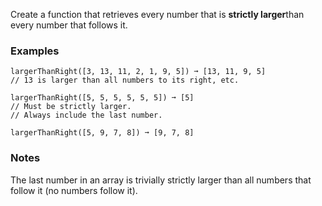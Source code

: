 Create a function that retrieves every number that is **strictly larger**than every number that follows it.


### Examples ###
    largerThanRight([3, 13, 11, 2, 1, 9, 5]) ➞ [13, 11, 9, 5]
    // 13 is larger than all numbers to its right, etc.

    largerThanRight([5, 5, 5, 5, 5, 5]) ➞ [5]
    // Must be strictly larger.
    // Always include the last number.

    largerThanRight([5, 9, 7, 8]) ➞ [9, 7, 8]


### Notes ###
The last number in an array is trivially strictly larger than all numbers that follow it (no numbers follow it).